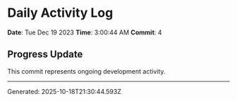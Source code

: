 # Daily Activity Log

**Date**: Tue Dec 19 2023
**Time**: 3:00:44 AM
**Commit**: 4

## Progress Update

This commit represents ongoing development activity.

---
Generated: 2025-10-18T21:30:44.593Z
